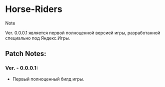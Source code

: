 # Horse-Riders
> [!NOTE]
> Ver. 0.0.0.1 является первой полноценной версией игры, разработанной специально под Яндекс.Игры.
## Patch Notes:  
### Ver. - 0.0.0.1:  
- Первый полноценный билд игры.